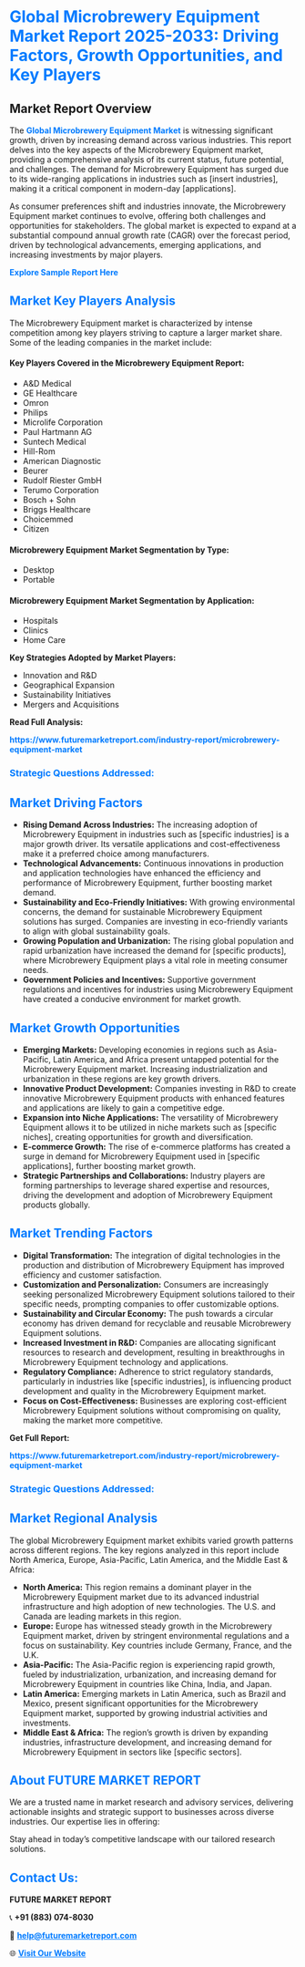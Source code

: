 <h1 style="color: #007BFF;">Global Microbrewery Equipment Market Report 2025-2033: Driving Factors, Growth Opportunities, and Key Players</h1>

<section id="overview">
<h2>Market Report Overview</h2>
<p>The <a href="https://www.futuremarketreport.com/industry-report/microbrewery-equipment-market" style="color: #007BFF; text-decoration: none;"><strong>Global Microbrewery Equipment Market</strong></a> is witnessing significant growth, driven by increasing demand across various industries. This report delves into the key aspects of the Microbrewery Equipment market, providing a comprehensive analysis of its current status, future potential, and challenges. The demand for Microbrewery Equipment has surged due to its wide-ranging applications in industries such as [insert industries], making it a critical component in modern-day [applications].</p>
<p>As consumer preferences shift and industries innovate, the Microbrewery Equipment market continues to evolve, offering both challenges and opportunities for stakeholders. The global market is expected to expand at a substantial compound annual growth rate (CAGR) over the forecast period, driven by technological advancements, emerging applications, and increasing investments by major players.</p>
</section>

<section id="overview">
<p><a href="https://www.futuremarketreport.com/request-sample/reportId=32561" style="color: #007BFF; text-decoration: none;"><strong>Explore Sample Report Here</strong></a></p>
</section>

<section id="key-players">
<h2 style="color: #007BFF;">Market Key Players Analysis</h2>
<p>The Microbrewery Equipment market is characterized by intense competition among key players striving to capture a larger market share. Some of the leading companies in the market include:</p>
<h4>Key Players Covered in the Microbrewery Equipment Report:</h4>
<ul><li>A&amp;D Medical</li><li>GE Healthcare</li><li>Omron</li><li>Philips</li><li>Microlife Corporation</li><li>Paul Hartmann AG</li><li>Suntech Medical</li><li>Hill-Rom</li><li>American Diagnostic</li><li>Beurer</li><li>Rudolf Riester GmbH</li><li>Terumo Corporation</li><li>Bosch + Sohn</li><li>Briggs Healthcare</li><li>Choicemmed</li><li>Citizen</li></ul>
<h4>Microbrewery Equipment Market Segmentation by Type:</h4>
<ul><li>Desktop</li><li>Portable</li></ul>

<h4>Microbrewery Equipment Market Segmentation by Application:</h4>
<ul><li>Hospitals</li><li>Clinics</li><li>Home Care</li></ul>
<p><strong>Key Strategies Adopted by Market Players:</strong></p>
<ul>
<li>Innovation and R&D</li>
<li>Geographical Expansion</li>
<li>Sustainability Initiatives</li>
<li>Mergers and Acquisitions</li>
</ul>
</section>

<section>
<p><strong>Read Full Analysis: </strong></p><a href="https://www.futuremarketreport.com/industry-report/microbrewery-equipment-market" style="color: #007BFF; text-decoration: none;"><strong>https://www.futuremarketreport.com/industry-report/microbrewery-equipment-market</strong></a>
<h3 style="color: #007BFF;">Strategic Questions Addressed:</h3>
</section>

<section id="driving-factors">
<h2 style="color: #007BFF;">Market Driving Factors</h2>
<ul>
<li><strong>Rising Demand Across Industries:</strong> The increasing adoption of Microbrewery Equipment in industries such as [specific industries] is a major growth driver. Its versatile applications and cost-effectiveness make it a preferred choice among manufacturers.</li>
<li><strong>Technological Advancements:</strong> Continuous innovations in production and application technologies have enhanced the efficiency and performance of Microbrewery Equipment, further boosting market demand.</li>
<li><strong>Sustainability and Eco-Friendly Initiatives:</strong> With growing environmental concerns, the demand for sustainable Microbrewery Equipment solutions has surged. Companies are investing in eco-friendly variants to align with global sustainability goals.</li>
<li><strong>Growing Population and Urbanization:</strong> The rising global population and rapid urbanization have increased the demand for [specific products], where Microbrewery Equipment plays a vital role in meeting consumer needs.</li>
<li><strong>Government Policies and Incentives:</strong> Supportive government regulations and incentives for industries using Microbrewery Equipment have created a conducive environment for market growth.</li>
</ul>
</section>

<section id="growth-opportunities">
<h2 style="color: #007BFF;">Market Growth Opportunities</h2>
<ul>
<li><strong>Emerging Markets:</strong> Developing economies in regions such as Asia-Pacific, Latin America, and Africa present untapped potential for the Microbrewery Equipment market. Increasing industrialization and urbanization in these regions are key growth drivers.</li>
<li><strong>Innovative Product Development:</strong> Companies investing in R&D to create innovative Microbrewery Equipment products with enhanced features and applications are likely to gain a competitive edge.</li>
<li><strong>Expansion into Niche Applications:</strong> The versatility of Microbrewery Equipment allows it to be utilized in niche markets such as [specific niches], creating opportunities for growth and diversification.</li>
<li><strong>E-commerce Growth:</strong> The rise of e-commerce platforms has created a surge in demand for Microbrewery Equipment used in [specific applications], further boosting market growth.</li>
<li><strong>Strategic Partnerships and Collaborations:</strong> Industry players are forming partnerships to leverage shared expertise and resources, driving the development and adoption of Microbrewery Equipment products globally.</li>
</ul>
</section>

<section id="trending-factors">
<h2 style="color: #007BFF;">Market Trending Factors</h2>
<ul>
<li><strong>Digital Transformation:</strong> The integration of digital technologies in the production and distribution of Microbrewery Equipment has improved efficiency and customer satisfaction.</li>
<li><strong>Customization and Personalization:</strong> Consumers are increasingly seeking personalized Microbrewery Equipment solutions tailored to their specific needs, prompting companies to offer customizable options.</li>
<li><strong>Sustainability and Circular Economy:</strong> The push towards a circular economy has driven demand for recyclable and reusable Microbrewery Equipment solutions.</li>
<li><strong>Increased Investment in R&D:</strong> Companies are allocating significant resources to research and development, resulting in breakthroughs in Microbrewery Equipment technology and applications.</li>
<li><strong>Regulatory Compliance:</strong> Adherence to strict regulatory standards, particularly in industries like [specific industries], is influencing product development and quality in the Microbrewery Equipment market.</li>
<li><strong>Focus on Cost-Effectiveness:</strong> Businesses are exploring cost-efficient Microbrewery Equipment solutions without compromising on quality, making the market more competitive.</li>
</ul>
</section>

<section>
<p><strong>Get Full Report: </strong></p><a href="https://www.futuremarketreport.com/industry-report/microbrewery-equipment-market" style="color: #007BFF; text-decoration: none;"><strong>https://www.futuremarketreport.com/industry-report/microbrewery-equipment-market</strong></a>
<h3 style="color: #007BFF;">Strategic Questions Addressed:</h3>
</section>


<section id="regional-analysis">
<h2 style="color: #007BFF;">Market Regional Analysis</h2>
<p>The global Microbrewery Equipment market exhibits varied growth patterns across different regions. The key regions analyzed in this report include North America, Europe, Asia-Pacific, Latin America, and the Middle East & Africa:</p>
<ul>
<li><strong>North America:</strong> This region remains a dominant player in the Microbrewery Equipment market due to its advanced industrial infrastructure and high adoption of new technologies. The U.S. and Canada are leading markets in this region.</li>
<li><strong>Europe:</strong> Europe has witnessed steady growth in the Microbrewery Equipment market, driven by stringent environmental regulations and a focus on sustainability. Key countries include Germany, France, and the U.K.</li>
<li><strong>Asia-Pacific:</strong> The Asia-Pacific region is experiencing rapid growth, fueled by industrialization, urbanization, and increasing demand for Microbrewery Equipment in countries like China, India, and Japan.</li>
<li><strong>Latin America:</strong> Emerging markets in Latin America, such as Brazil and Mexico, present significant opportunities for the Microbrewery Equipment market, supported by growing industrial activities and investments.</li>
<li><strong>Middle East & Africa:</strong> The region’s growth is driven by expanding industries, infrastructure development, and increasing demand for Microbrewery Equipment in sectors like [specific sectors].</li>
</ul>
</section>

<footer>
<h2 style="color: #007BFF;">About FUTURE MARKET REPORT</h2>
<p>We are a trusted name in market research and advisory services, delivering actionable insights and strategic support to businesses across diverse industries. Our expertise lies in offering:</p>

<p>Stay ahead in today’s competitive landscape with our tailored research solutions.</p>

<h2 style="color: #007BFF;">Contact Us:</h2>
<p><strong>FUTURE MARKET REPORT</strong></p>
<p>📞 <strong>+91 (883) 074-8030</strong></p>
<p>📧 <strong><a href="mailto:help@futuremarketreport.com" style="color: #007BFF;">help@futuremarketreport.com</a></strong></p>
<p>🌐 <strong><a href="https://www.futuremarketreport.com/" style="color: #007BFF;">Visit Our Website</a></strong></p>
</footer>